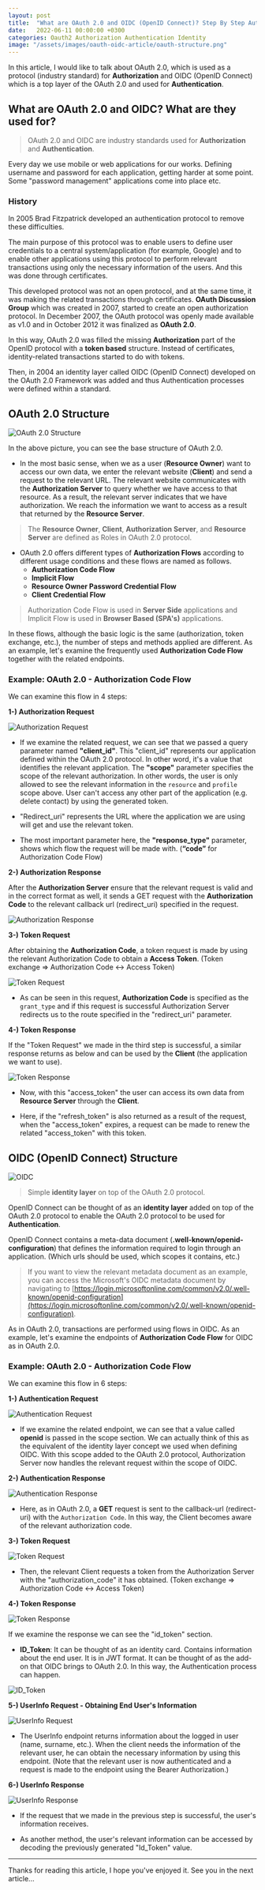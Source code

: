 ```yaml
---
layout: post
title:  "What are OAuth 2.0 and OIDC (OpenID Connect)? Step By Step Authorization Code Flow With Endpoints"
date:   2022-06-11 00:00:00 +0300
categories: Oauth2 Authorization Authentication Identity
image: "/assets/images/oauth-oidc-article/oauth-structure.png"
---
```


In this article, I would like to talk about OAuth 2.0, which is used as a protocol (industry standard) for **Authorization** and OIDC (OpenID Connect) which is a top layer of the OAuth 2.0 and used for **Authentication**.

## What are OAuth 2.0 and OIDC? What are they used for?

> OAuth 2.0 and OIDC are industry standards used for **Authorization** and **Authentication**.

Every day we use mobile or web applications for our works. Defining username and password for each application, getting harder at some point. Some "password management" applications come into place etc.

### History

In 2005 Brad Fitzpatrick developed an authentication protocol to remove these difficulties.

The main purpose of this protocol was to enable users to define user credentials to a central system/application (for example, Google) and to enable other applications using this protocol to perform relevant transactions using only the necessary information of the users. And this was done through certificates.

This developed protocol was not an open protocol, and at the same time, it was making the related transactions through certificates. **OAuth Discussion Group** which was created in 2007, started to create an open authorization protocol. In December 2007, the OAuth protocol was openly made available as v1.0 and in October 2012 it was finalized as **OAuth 2.0**.

In this way, OAuth 2.0 was filled the missing **Authorization** part of the OpenID protocol with a **token based** structure. Instead of certificates, identity-related transactions started to do with tokens.

Then, in 2004 an identity layer called OIDC (OpenID Connect) developed on the OAuth 2.0 Framework was added and thus Authentication processes were defined within a standard.

## OAuth 2.0 Structure

![OAuth 2.0 Structure](/assets/images/oauth-oidc-article/oauth-structure.png)

In the above picture, you can see the base structure of OAuth 2.0. 

* In the most basic sense, when we as a user (**Resource Owner**) want to access our own data, we enter the relevant website (**Client**) and send a request to the relevant URL. The relevant website communicates with the **Authorization Server** to query whether we have access to that resource. As a result, the relevant server indicates that we have authorization. We reach the information we want to access as a result that returned by the **Resource Server**. 

> The **Resource Owner**, **Client**, **Authorization Server**, and **Resource Server** are defined as Roles in OAuth 2.0 protocol. 

* OAuth 2.0 offers different types of **Authorization Flows** according to different usage conditions and these flows are named as follows. 
   * **Authorization Code Flow**
   * **Implicit Flow**
   * **Resource Owner Password Credential Flow**
   * **Client Credential Flow**

> Authorization Code Flow is used in **Server Side** applications and Implicit Flow is used in **Browser Based (SPA's)** applications.

In these flows, although the basic logic is the same (authorization, token exchange, etc.), the number of steps and methods applied are different. As an example, let's examine the frequently used **Authorization Code Flow** together with the related endpoints. 

### Example: OAuth 2.0 - Authorization Code Flow

We can examine this flow in 4 steps:

**1-) Authorization Request**

![Authorization Request](/assets/images/oauth-oidc-article/authorization-request.png)

* If we examine the related request, we can see that we passed a query parameter named **"client_id"**. This "client_id" represents our application defined within the OAuth 2.0 protocol. In other word, it's a value that identifies the relevant application. The **"scope"** parameter specifies the scope of the relevant authorization. In other words, the user is only allowed to see the relevant information in the `resource` and `profile` scope above. User can't access any other part of the application (e.g. delete contact) by using the generated token. 

* "Redirect_uri" represents the URL where the application we are using will get and use the relevant token.

* The most important parameter here, the **"response_type"** parameter, shows which flow the request will be made with. (**“code”** for Authorization Code Flow) 

**2-) Authorization Response**

After the **Authorization Server** ensure that the relevant request is valid and in the correct format as well, it sends a GET request with the **Authorization Code** to the relevant callback url (redirect_uri) specified in the request.

![Authorization Response](/assets/images/oauth-oidc-article/authorization-response.jpg)

**3-) Token Request**

After obtaining the **Authorization Code**, a token request is made by using the relevant Authorization Code to obtain a **Access Token**. (Token exchange => Authorization Code ↔ Access Token)

![Token Request](/assets/images/oauth-oidc-article/token-request.png)

* As can be seen in this request, **Authorization Code** is specified as the `grant_type` and if this request is successful Authorization Server redirects us to the route specified in the "redirect_uri" parameter.

**4-) Token Response**

If the "Token Request" we made in the third step is successful, a similar response returns as below and can be used by the **Client** (the application we want to use).

![Token Response](/assets/images/oauth-oidc-article/token-response.png)

* Now, with this "access_token" the user can access its own data from **Resource Server** through the **Client**.

* Here, if the "refresh_token" is also returned as a result of the request, when the "access_token" expires, a request can be made to renew the related "access_token" with this token. 

## OIDC (OpenID Connect) Structure

![OIDC](/assets/images/oauth-oidc-article/oidc.png)

> Simple **identity layer** on top of the OAuth 2.0 protocol.

OpenID Connect can be thought of as an **identity layer** added on top of the OAuth 2.0 protocol to enable the OAuth 2.0 protocol to be used for **Authentication**. 

OpenID Connect contains a meta-data document (**.well-known/openid-configuration**) that defines the information required to login through an application. (Which urls should be used, which scopes it contains, etc.) 

> If you want to view the relevant metadata document as an example, you can access the Microsoft's OIDC metadata document by navigating to [https://login.microsoftonline.com/common/v2.0/.well-known/openid-configuration](https://login.microsoftonline.com/common/v2.0/.well-known/openid-configuration).

As in OAuth 2.0, transactions are performed using flows in OIDC. As an example, let's examine the endpoints of **Authorization Code Flow** for OIDC as in OAuth 2.0. 

### Example: OAuth 2.0 - Authorization Code Flow

We can examine this flow in 6 steps:

**1-) Authentication Request**

![Authentication Request](/assets/images/oauth-oidc-article/authentication-request.png)

* If we examine the related endpoint, we can see that a value called **openid** is passed in the scope section. We can actually think of this as the equivalent of the identity layer concept we used when defining OIDC. With this scope added to the OAuth 2.0 protocol, Authorization Server now handles the relevant request within the scope of OIDC. 

**2-) Authentication Response**

![Authentication Response](/assets/images/oauth-oidc-article/authentication-response.jpg)

* Here, as in OAuth 2.0, a **GET** request is sent to the callback-url (redirect-uri) with the `Authorization Code`. In this way, the Client becomes aware of the relevant authorization code. 

**3-) Token Request**

![Token Request](/assets/images/oauth-oidc-article/token-request-2.png)

* Then, the relevant Client requests a token from the Authorization Server with the "authorization_code" it has obtained. (Token exchange => Authorization Code ↔ Access Token)

**4-) Token Response**

![Token Response](/assets/images/oauth-oidc-article/token-response-2.png)

If we examine the response we can see the "id_token" section.

* **ID_Token**: It can be thought of as an identity card. Contains information about the end user. It is in JWT format. It can be thought of as the add-on that OIDC brings to OAuth 2.0. In this way, the Authentication process can happen. 

![ID_Token](/assets/images/oauth-oidc-article/id-token.jpg)

**5-) UserInfo Request - Obtaining End User's Information**

![UserInfo Request](/assets/images/oauth-oidc-article/user-info.jpg)

* The UserInfo endpoint returns information about the logged in user (name, surname, etc.). When the client needs the information of the relevant user, he can obtain the necessary information by using this endpoint. (Note that the relevant user is now authenticated and a request is made to the endpoint using the Bearer Authorization.) 

**6-) UserInfo Response**

![UserInfo Response](/assets/images/oauth-oidc-article/user-info-response.png)

* If the request that we made in the previous step is successful, the user's information receives. 

* As another method, the user's relevant information can be accessed by decoding the previously generated "Id_Token" value. 

---

Thanks for reading this article, I hope you've enjoyed it. See you in the next article...

